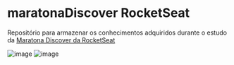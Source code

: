 # maratonaDiscover RocketSeat
Repositório para armazenar os conhecimentos adquiridos durante o estudo da [Maratona Discover da RocketSeat](https://rocketseat.com.br/)

![image](https://user-images.githubusercontent.com/43589770/106645959-22eb0d80-659e-11eb-8281-df00e50b0f9f.png) ![image](https://user-images.githubusercontent.com/43589770/106646114-588ff680-659e-11eb-8502-188598234303.png)
